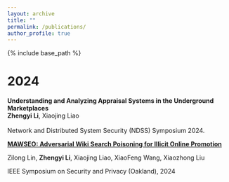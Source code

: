 ```yaml
---
layout: archive
title: ""
permalink: /publications/
author_profile: true
---
```


{% include base_path %}

2024
======
**Understanding and Analyzing Appraisal Systems in the Underground Marketplaces**<br>**Zhengyi Li**, Xiaojing Liao<br/><br>Network and Distributed System Security (NDSS) Symposium 2024.<br/>

​**[MAWSEO: Adversarial Wiki Search Poisoning for Illicit Online Promotion](https://www.xiaojingliao.com/uploads/9/7/0/2/97024238/lin2024mawseo.pdf)**

Zilong Lin, **Zhengyi Li**, Xiaojing Liao, XiaoFeng Wang, Xiaozhong Liu

IEEE Symposium on Security and Privacy (Oakland), 2024